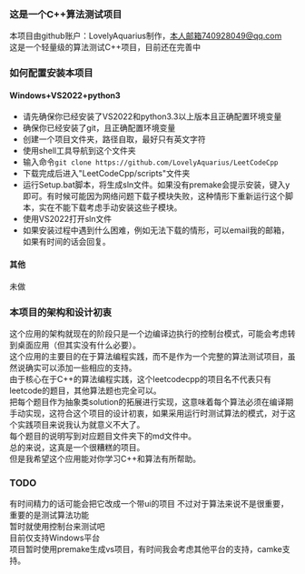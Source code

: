 ### 这是一个C++算法测试项目


本项目由github账户：LovelyAquarius制作，本人邮箱740928049@qq.com  
这是一个轻量级的算法测试C++项目，目前还在完善中  

### 如何配置安装本项目

#### Windows+VS2022+python3
- 请先确保你已经安装了VS2022和python3.3以上版本且正确配置环境变量
- 确保你已经安装了git，且正确配置环境变量
- 创建一个项目文件夹，路径自取，最好只有英文字符
- 使用shell工具导航到这个文件夹
- 输入命令``git clone https://github.com/LovelyAquarius/LeetCodeCpp``
- 下载完成后进入"LeetCodeCpp/scripts"文件夹
- 运行Setup.bat脚本，将生成sln文件。如果没有premake会提示安装，键入y即可。有时候可能因为网络问题下载子模块失败，这种情形下重新运行这个脚本，实在不能下载考虑手动安装这些子模块。
- 使用VS2022打开sln文件
- 如果安装过程中遇到什么困难，例如无法下载的情形，可以email我的邮箱，如果有时间的话会回复。

#### 其他
未做


### 本项目的架构和设计初衷
这个应用的架构就现在的阶段只是一个边编译边执行的控制台模式，可能会考虑转到桌面应用（但其实没有什么必要）。  
这个应用的主要目的在于算法编程实践，而不是作为一个完整的算法测试项目，虽然说确实可以添加一些相应的支持。  
由于核心在于C++的算法编程实践，这个leetcodecpp的项目名不代表只有leetcode的题目，其他算法题也完全可以。  
把每个题目作为抽象类solution的拓展进行实现，这意味着每个算法必须在编译期手动实现，这符合这个项目的设计初衷，如果采用运行时测试算法的模式，对于这个实践项目来说我认为就意义不大了。  
每个题目的说明写到对应题目文件夹下的md文件中。  
总的来说，这真是一个很糟糕的项目。  
但是我希望这个应用能对你学习C++和算法有所帮助。

### TODO
有时间精力的话可能会把它改成一个带ui的项目
不过对于算法来说不是很重要，重要的是测试算法功能  
暂时就使用控制台来测试吧  
目前仅支持Windows平台  
项目暂时使用premake生成vs项目，有时间我会考虑其他平台的支持，camke支持。